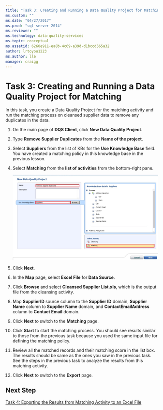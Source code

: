 ```yaml
---
title: "Task 3: Creating and Running a Data Quality Project for Matching | Microsoft Docs"
ms.custom: ""
ms.date: "04/27/2017"
ms.prod: "sql-server-2014"
ms.reviewer: ""
ms.technology: data-quality-services
ms.topic: conceptual
ms.assetid: 6260e911-ea8b-4c69-a39d-d1bccd565a32
author: lrtoyou1223
ms.author: lle
manager: craigg
---
```

# Task 3: Creating and Running a Data Quality Project for Matching
  In this task, you create a Data Quality Project for the matching activity and run the matching process on cleansed supplier data to remove any duplicates in the data.  
  
1.  On the main page of **DQS Client**, click **New Data Quality Project**.  
  
2.  Type **Remove Supplier Duplicates** from the **Name of the project**.  
  
3.  Select **Suppliers** from the list of KBs for the **Use Knowledge Base** field. You have created a matching policy in this knowledge base in the previous lesson.  
  
4.  Select **Matching** from the **list of activities** from the bottom-right pane.  
  
     ![New Data Quality Project - Matching Selected](../../2014/tutorials/media/et-creatingandrunningadqpformatching.jpg "New Data Quality Project - Matching Selected")  
  
5.  Click **Next**.  
  
6.  In the **Map** page, select **Excel File** for **Data Source**.  
  
7.  Click **Browse** and select **Cleansed Supplier List.xls**, which is the output file from the cleansing activity.  
  
8.  Map **SupplierID** source column to the **Supplier ID** domain, **Supplier Name** column to **Supplier Name** domain, and **ContactEmailAddress** column to **Contact Email** domain.  
  
9. Click **Next** to switch to the **Matching** page.  
  
10. Click **Start** to start the matching process. You should see results similar to those from the previous task because you used the same input file for defining the matching policy.  
  
11. Review all the matched records and their matching score in the list box. The results should be same as the ones you saw in the previous task. See the steps in the previous task to analyze the results from this matching activity.  
  
12. Click **Next** to switch to the **Export** page.  
  
## Next Step  
 [Task 4: Exporting the Results from Matching Activity to an Excel File](../../2014/tutorials/task-4-exporting-the-results-from-matching-activity-to-an-excel-file.md)  
  
  
